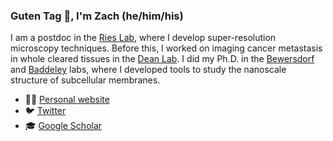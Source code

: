 ### Guten Tag 🚞, I'm Zach (he/him/his)

I am a postdoc in the [Ries Lab](https://www.maxperutzlabs.ac.at/research/research-groups/ries), where I develop super-resolution microscopy techniques. Before this, I worked on imaging cancer metastasis in whole cleared tissues in the [Dean Lab](https://www.dean-lab.org/). I did my Ph.D. in the [Bewersdorf](https://www.bewersdorflab.org/) and [Baddeley](https://profiles.auckland.ac.nz/d-baddeley) labs, where I developed tools to study the nanoscale structure of subcellular membranes. 

- 👨🏻 [Personal website](https://zacsimile.github.io)
- 🐦 [Twitter](https://twitter.com/zacsimile)
- 🎓 [Google Scholar](https://scholar.google.com/citations?user=pSS31d8AAAAJ&hl=en)
